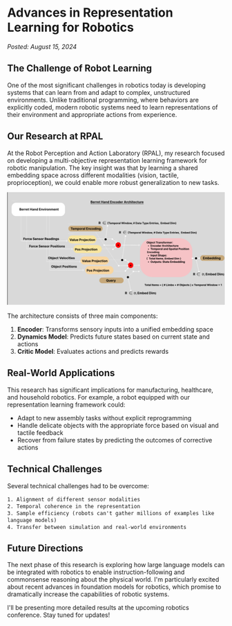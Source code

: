 # Advances in Representation Learning for Robotics

*Posted: August 15, 2024*

## The Challenge of Robot Learning

One of the most significant challenges in robotics today is developing systems that can learn from and adapt to complex, unstructured environments. Unlike traditional programming, where behaviors are explicitly coded, modern robotic systems need to learn representations of their environment and appropriate actions from experience.

## Our Research at RPAL

At the Robot Perception and Action Laboratory (RPAL), my research focused on developing a multi-objective representation learning framework for robotic manipulation. The key insight was that by learning a shared embedding space across different modalities (vision, tactile, proprioception), we could enable more robust generalization to new tasks.

![Robot Learning Framework](/static/data/site_imgs/Research-Projects/encoder.png)

The architecture consists of three main components:

1. **Encoder**: Transforms sensory inputs into a unified embedding space
2. **Dynamics Model**: Predicts future states based on current state and actions
3. **Critic Model**: Evaluates actions and predicts rewards

## Real-World Applications

This research has significant implications for manufacturing, healthcare, and household robotics. For example, a robot equipped with our representation learning framework could:

- Adapt to new assembly tasks without explicit reprogramming
- Handle delicate objects with the appropriate force based on visual and tactile feedback
- Recover from failure states by predicting the outcomes of corrective actions

## Technical Challenges

Several technical challenges had to be overcome:

```
1. Alignment of different sensor modalities
2. Temporal coherence in the representation
3. Sample efficiency (robots can't gather millions of examples like language models)
4. Transfer between simulation and real-world environments
```

## Future Directions

The next phase of this research is exploring how large language models can be integrated with robotics to enable instruction-following and commonsense reasoning about the physical world. I'm particularly excited about recent advances in foundation models for robotics, which promise to dramatically increase the capabilities of robotic systems.

I'll be presenting more detailed results at the upcoming robotics conference. Stay tuned for updates! 